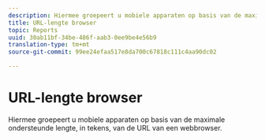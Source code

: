 ```yaml
---
description: Hiermee groepeert u mobiele apparaten op basis van de maximale ondersteunde lengte, in tekens, van de URL van een webbrowser.
title: URL-lengte browser
topic: Reports
uuid: 30ab11bf-34be-486f-aab3-0ee9be4e56b9
translation-type: tm+mt
source-git-commit: 99ee24efaa517e8da700c67818c111c4aa90dc02

---
```



# URL-lengte browser

Hiermee groepeert u mobiele apparaten op basis van de maximale ondersteunde lengte, in tekens, van de URL van een webbrowser.

